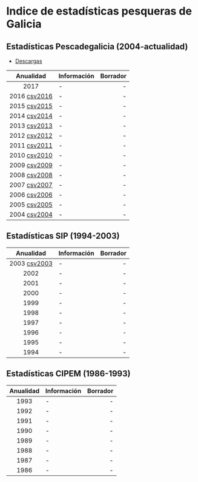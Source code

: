 Indice de estadísticas pesqueras de Galicia
======


Estadísticas Pescadegalicia (2004-actualidad)
--------

* [Descargas](http://www.pescadegalicia.gal/gl/descargas) 

| Anualidad | Información | Borrador |
| :-------: | :---------- | -------: |
| 2017 | - | - |
| 2016 [csv2016](http://www.pescadegalicia.gal/descargas/pescafresca/pescafresca2016.csv) | - | - |
| 2015 [csv2015](http://www.pescadegalicia.gal/descargas/pescafresca/pescafresca2015.csv) | - | - |
| 2014 [csv2014](http://www.pescadegalicia.gal/descargas/pescafresca/pescafresca2014.csv) | - | - |
| 2013 [csv2013](http://www.pescadegalicia.gal/descargas/pescafresca/pescafresca2013.csv) | - | - |
| 2012 [csv2012](http://www.pescadegalicia.gal/descargas/pescafresca/pescafresca2012.csv) | - | - |
| 2011 [csv2011](http://www.pescadegalicia.gal/descargas/pescafresca/pescafresca2011.csv) | - | - |
| 2010 [csv2010](http://www.pescadegalicia.gal/descargas/pescafresca/pescafresca2010.csv) | - | - |
| 2009 [csv2009](http://www.pescadegalicia.gal/descargas/pescafresca/pescafresca2009.csv) | - | - |
| 2008 [csv2008](http://www.pescadegalicia.gal/descargas/pescafresca/pescafresca2008.csv) | - | - |
| 2007 [csv2007](http://www.pescadegalicia.gal/descargas/pescafresca/pescafresca2007.csv) | - | - |
| 2006 [csv2006](http://www.pescadegalicia.gal/descargas/pescafresca/pescafresca2006.csv) | - | - |
| 2005 [csv2005](http://www.pescadegalicia.gal/descargas/pescafresca/pescafresca2005.csv) | - | - |
| 2004 [csv2004](http://www.pescadegalicia.gal/descargas/pescafresca/pescafresca2004.csv) | - | - |

Estadísticas SIP (1994-2003)
------

| Anualidad | Información | Borrador |
| :-------: | :---------- | -------: |
| 2003 [csv2003](http://www.pescadegalicia.gal/descargas/pescafresca/pescafresca2003.csv) | - | - |
| 2002 | - | - |
| 2001 | - | - |
| 2000 | - | - |
| 1999 | - | - |
| 1998 | - | - |
| 1997 | - | - |
| 1996 | - | - |
| 1995 | - | - |
| 1994 | - | - |

Estadísticas CIPEM (1986-1993)
-----

| Anualidad | Información | Borrador |
| :-------: | :---------- | -------: |
| 1993 | - | - |
| 1992 | - | - |
| 1991 | - | - |
| 1990 | - | - |
| 1989 | - | - |
| 1988 | - | - |
| 1987 | - | - |
| 1986 | - | - |

